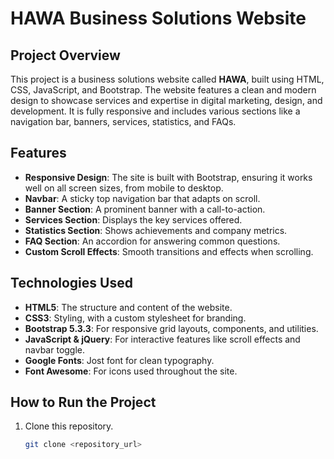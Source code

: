 # HAWA Business Solutions Website

## Project Overview

This project is a business solutions website called **HAWA**, built using HTML, CSS, JavaScript, and Bootstrap. The website features a clean and modern design to showcase services and expertise in digital marketing, design, and development. It is fully responsive and includes various sections like a navigation bar, banners, services, statistics, and FAQs.

## Features

- **Responsive Design**: The site is built with Bootstrap, ensuring it works well on all screen sizes, from mobile to desktop.
- **Navbar**: A sticky top navigation bar that adapts on scroll.
- **Banner Section**: A prominent banner with a call-to-action.
- **Services Section**: Displays the key services offered.
- **Statistics Section**: Shows achievements and company metrics.
- **FAQ Section**: An accordion for answering common questions.
- **Custom Scroll Effects**: Smooth transitions and effects when scrolling.

## Technologies Used

- **HTML5**: The structure and content of the website.
- **CSS3**: Styling, with a custom stylesheet for branding.
- **Bootstrap 5.3.3**: For responsive grid layouts, components, and utilities.
- **JavaScript & jQuery**: For interactive features like scroll effects and navbar toggle.
- **Google Fonts**: Jost font for clean typography.
- **Font Awesome**: For icons used throughout the site.

## How to Run the Project

1. Clone this repository.
   ```bash
   git clone <repository_url>
